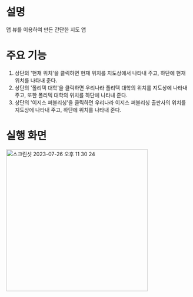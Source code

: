 # 설명
맵 뷰를 이용하여 만든 간단한 지도 앱

# 주요 기능
1. 상단의 '현재 위치'을 클릭하면 현재 위치를 지도상에서 나타내 주고, 하단에 현재 위치를 나타내 준다.
2. 상단의 '폴리텍 대학'을 클릭하면 우리나라 폴리텍 대학의 위치를 지도상에 나타내 주고, 또한 폴리텍 대학의 위치를 하단에 나타내 준다.
3. 상단의 '이지스 퍼블리싱'을 클릭하면 우리나라 이지스 퍼블리싱 출판사의 위치를 지도상에 나타내 주고, 하단에 위치를 나타내 준다.

# 실행 화면

<img width="385" alt="스크린샷 2023-07-26 오후 11 30 24" src="https://github.com/taeyoonL/map_view/assets/132141316/5f4dc5a9-6589-41a7-833e-4a4dda60909c">


